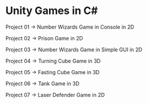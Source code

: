 # Unity Games in C#

Project 01 -> Number Wizards Game in Console in 2D

Project 02 -> Prison Game in 2D

Project 03 -> Number Wizards Game in Simple GUI in 2D

Project 04 -> Turning Cube Game in 3D

Project 05 -> Fasting Cube Game in 3D

Project 06 -> Tank Game in 3D

Project 07 -> Laser Defender Game in 2D
